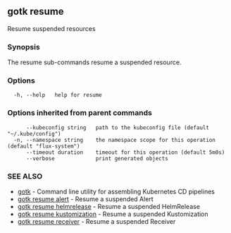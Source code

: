 ## gotk resume

Resume suspended resources

### Synopsis

The resume sub-commands resume a suspended resource.

### Options

```
  -h, --help   help for resume
```

### Options inherited from parent commands

```
      --kubeconfig string   path to the kubeconfig file (default "~/.kube/config")
  -n, --namespace string    the namespace scope for this operation (default "flux-system")
      --timeout duration    timeout for this operation (default 5m0s)
      --verbose             print generated objects
```

### SEE ALSO

* [gotk](gotk.md)	 - Command line utility for assembling Kubernetes CD pipelines
* [gotk resume alert](gotk_resume_alert.md)	 - Resume a suspended Alert
* [gotk resume helmrelease](gotk_resume_helmrelease.md)	 - Resume a suspended HelmRelease
* [gotk resume kustomization](gotk_resume_kustomization.md)	 - Resume a suspended Kustomization
* [gotk resume receiver](gotk_resume_receiver.md)	 - Resume a suspended Receiver

